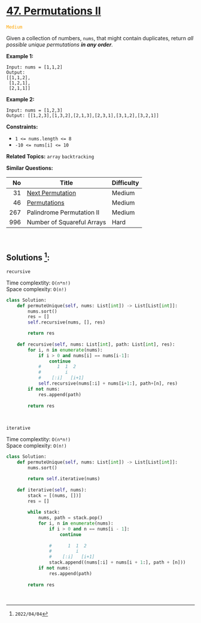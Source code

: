 # [47. Permutations II](https://leetcode.com/problems/permutations-ii)
<span style="color:orange">`Medium`</span>

Given a collection of numbers, `nums`, that might contain duplicates, return _all possible unique permutations **in any order**._

**Example 1:**

    Input: nums = [1,1,2]
    Output:
    [[1,1,2],
     [1,2,1],
     [2,1,1]]


**Example 2:**

    Input: nums = [1,2,3]
    Output: [[1,2,3],[1,3,2],[2,1,3],[2,3,1],[3,1,2],[3,2,1]]


**Constraints:**

  * `1 <= nums.length <= 8`
  * `-10 <= nums[i] <= 10`

**Related Topics:** `array` `backtracking`

**Similar Questions:**

| No  |             Title             | Difficulty |
| --: | ----------------------------- | ---------- |
|  31 | [Next Permutation](./0031.md) | Medium     |
|  46 | [Permutations](./0046.md)     | Medium     |
| 267 | Palindrome Permutation II     | Medium     |
| 996 | Number of Squareful Arrays    | Hard       |

<br>

## Solutions [^1]:

`recursive`

Time complextity: `O(n*n!)` <br>
Space complexity: `O(n!)`

```python
class Solution:
    def permuteUnique(self, nums: List[int]) -> List[List[int]]:
        nums.sort()
        res = []
        self.recursive(nums, [], res)

        return res
    
    def recursive(self, nums: List[int], path: List[int], res):        
        for i, n in enumerate(nums):
            if i > 0 and nums[i] == nums[i-1]:
                continue
            #      1  1  2
            #         i
            #    [:i]   [i+1]
            self.recursive(nums[:i] + nums[i+1:], path+[n], res)
        if not nums:
            res.append(path)
            
        return res
```

<br>

`iterative`

Time complextity: `O(n*n!)` <br>
Space complexity: `O(n!)`

```python
class Solution:
    def permuteUnique(self, nums: List[int]) -> List[List[int]]:
        nums.sort()

        return self.iterative(nums)
    
    def iterative(self, nums):
        stack = [(nums, [])]
        res = []
        
        while stack:
            nums, path = stack.pop()
            for i, n in enumerate(nums):
                if i > 0 and n == nums[i - 1]:
                    continue
                    
                #      1  1  2
                #         i
                #    [:i]   [i+1]
                stack.append((nums[:i] + nums[i + 1:], path + [n]))
            if not nums:
                res.append(path)
                
        return res
```

<br>

[^1]: `2022/04/04`